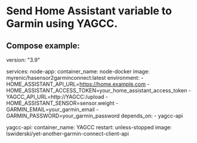 # Send Home Assistant variable to Garmin using YAGCC.


## Compose example: 
version: "3.9"

services:
  node-app:
    container_name: node-docker
    image: myrenic/hasensor2garminconnect:latest
    environment:
      - HOME_ASSISTANT_API_URL=https://home.example.com
      - HOME_ASSISTANT_ACCESS_TOKEN=your_home_assistant_access_token
      - YAGCC_API_URL=http://YAGCC:/upload
      - HOME_ASSISTANT_SENSOR=sensor.weight
      - GARMIN_EMAIL=your_garmin_email
      - GARMIN_PASSWORD=your_garmin_password
    depends_on:
      - yagcc-api

  yagcc-api:
    container_name: YAGCC
    restart: unless-stopped
    image: lswiderski/yet-another-garmin-connect-client-api

